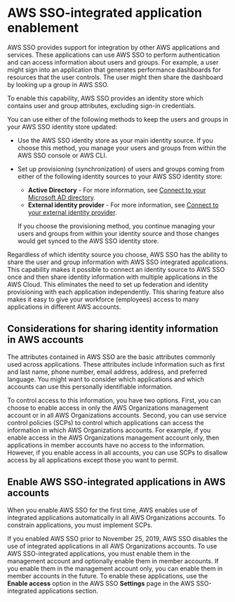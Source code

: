 # AWS SSO\-integrated application enablement<a name="app-enablement"></a>

AWS SSO provides support for integration by other AWS applications and services\. These applications can use AWS SSO to perform authentication and can access information about users and groups\. For example, a user might sign into an application that generates performance dashboards for resources that the user controls\. The user might then share the dashboard by looking up a group in AWS SSO\.

To enable this capability, AWS SSO provides an identity store which contains user and group attributes, excluding sign\-in credentials\. 

You can use either of the following methods to keep the users and groups in your AWS SSO identity store updated:
+ Use the AWS SSO identity store as your main identity source\. If you choose this method, you manage your users and groups from within the AWS SSO console or AWS CLI\.
+ Set up provisioning \(synchronization\) of users and groups coming from either of the following identity sources to your AWS SSO identity store:
  + **Active Directory** \- For more information, see [Connect to your Microsoft AD directory](manage-your-identity-source-ad.md)\.
  + **External identity provider** \- For more information, see [Connect to your external identity provider](manage-your-identity-source-idp.md)\.

  If you choose the provisioning method, you continue managing your users and groups from within your identity source and those changes would get synced to the AWS SSO identity store\.

Regardless of which identity source you choose, AWS SSO has the ability to share the user and group information with AWS SSO integrated applications\. This capability makes it possible to connect an identity source to AWS SSO once and then share identity information with multiple applications in the AWS Cloud\. This eliminates the need to set up federation and identity provisioning with each application independently\. This sharing feature also makes it easy to give your workforce \(employees\) access to many applications in different AWS accounts\.

## Considerations for sharing identity information in AWS accounts<a name="considerations-app-enablement"></a>

The attributes contained in AWS SSO are the basic attributes commonly used across applications\. These attributes include information such as first and last name, phone number, email address, address, and preferred language\. You might want to consider which applications and which accounts can use this personally identifiable information\.

To control access to this information, you have two options\. First, you can choose to enable access in only the AWS Organizations management account or in all AWS Organizations accounts\. Second, you can use service control policies \(SCPs\) to control which applications can access the information in which AWS Organizations accounts\. For example, if you enable access in the AWS Organizations management account only, then applications in member accounts have no access to the information\. However, if you enable access in all accounts, you can use SCPs to disallow access by all applications except those you want to permit\.

## Enable AWS SSO\-integrated applications in AWS accounts<a name="enable-app-enablement"></a>

When you enable AWS SSO for the first time, AWS enables use of integrated applications automatically in all AWS Organizations accounts\. To constrain applications, you must implement SCPs\.

If you enabled AWS SSO prior to November 25, 2019, AWS SSO disables the use of integrated applications in all AWS Organizations accounts\. To use AWS SSO\-integrated applications, you must enable them in the management account and optionally enable them in member accounts\. If you enable them in the management account only, you can enable them in member accounts in the future\. To enable these applications, use the **Enable access** option in the AWS SSO **Settings** page in the AWS SSO\-integrated applications section\.